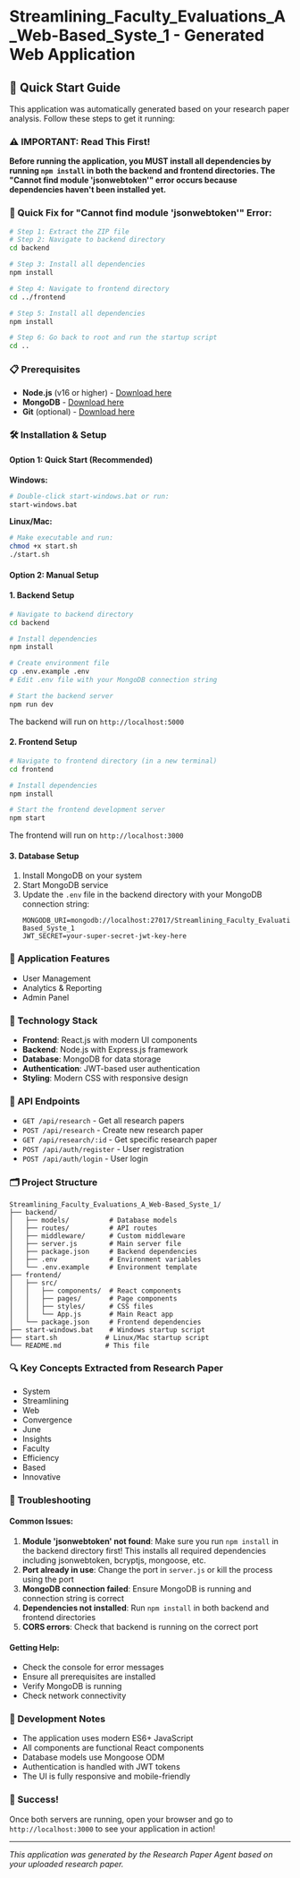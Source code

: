 # Streamlining_Faculty_Evaluations_A_Web-Based_Syste_1 - Generated Web Application

## 🚀 Quick Start Guide

This application was automatically generated based on your research paper analysis. Follow these steps to get it running:

### ⚠️ IMPORTANT: Read This First!
**Before running the application, you MUST install all dependencies by running `npm install` in both the backend and frontend directories. The "Cannot find module 'jsonwebtoken'" error occurs because dependencies haven't been installed yet.**

### 🚀 Quick Fix for "Cannot find module 'jsonwebtoken'" Error:
```bash
# Step 1: Extract the ZIP file
# Step 2: Navigate to backend directory
cd backend

# Step 3: Install all dependencies
npm install

# Step 4: Navigate to frontend directory  
cd ../frontend

# Step 5: Install all dependencies
npm install

# Step 6: Go back to root and run the startup script
cd ..
```

### 📋 Prerequisites
- **Node.js** (v16 or higher) - [Download here](https://nodejs.org/)
- **MongoDB** - [Download here](https://www.mongodb.com/try/download/community)
- **Git** (optional) - [Download here](https://git-scm.com/)

### 🛠️ Installation & Setup

#### Option 1: Quick Start (Recommended)
**Windows:**
```bash
# Double-click start-windows.bat or run:
start-windows.bat
```

**Linux/Mac:**
```bash
# Make executable and run:
chmod +x start.sh
./start.sh
```

#### Option 2: Manual Setup

#### 1. Backend Setup
```bash
# Navigate to backend directory
cd backend

# Install dependencies
npm install

# Create environment file
cp .env.example .env
# Edit .env file with your MongoDB connection string

# Start the backend server
npm run dev
```
The backend will run on `http://localhost:5000`

#### 2. Frontend Setup
```bash
# Navigate to frontend directory (in a new terminal)
cd frontend

# Install dependencies
npm install

# Start the frontend development server
npm start
```
The frontend will run on `http://localhost:3000`

#### 3. Database Setup
1. Install MongoDB on your system
2. Start MongoDB service
3. Update the `.env` file in the backend directory with your MongoDB connection string:
   ```
   MONGODB_URI=mongodb://localhost:27017/Streamlining_Faculty_Evaluations_A_Web-Based_Syste_1
   JWT_SECRET=your-super-secret-jwt-key-here
   ```

### 🎯 Application Features
- User Management
- Analytics & Reporting
- Admin Panel

### 🔧 Technology Stack
- **Frontend**: React.js with modern UI components
- **Backend**: Node.js with Express.js framework
- **Database**: MongoDB for data storage
- **Authentication**: JWT-based user authentication
- **Styling**: Modern CSS with responsive design

### 📡 API Endpoints
- `GET /api/research` - Get all research papers
- `POST /api/research` - Create new research paper
- `GET /api/research/:id` - Get specific research paper
- `POST /api/auth/register` - User registration
- `POST /api/auth/login` - User login

### 🗂️ Project Structure
```
Streamlining_Faculty_Evaluations_A_Web-Based_Syste_1/
├── backend/
│   ├── models/          # Database models
│   ├── routes/          # API routes
│   ├── middleware/      # Custom middleware
│   ├── server.js        # Main server file
│   ├── package.json     # Backend dependencies
│   ├── .env             # Environment variables
│   └── .env.example     # Environment template
├── frontend/
│   ├── src/
│   │   ├── components/  # React components
│   │   ├── pages/       # Page components
│   │   ├── styles/      # CSS files
│   │   └── App.js       # Main React app
│   └── package.json     # Frontend dependencies
├── start-windows.bat    # Windows startup script
├── start.sh            # Linux/Mac startup script
└── README.md           # This file
```

### 🔍 Key Concepts Extracted from Research Paper
- System
- Streamlining
- Web
- Convergence
- June
- Insights
- Faculty
- Efficiency
- Based
- Innovative

### 🚨 Troubleshooting

#### Common Issues:
1. **Module 'jsonwebtoken' not found**: Make sure you run `npm install` in the backend directory first! This installs all required dependencies including jsonwebtoken, bcryptjs, mongoose, etc.
2. **Port already in use**: Change the port in `server.js` or kill the process using the port
3. **MongoDB connection failed**: Ensure MongoDB is running and connection string is correct
4. **Dependencies not installed**: Run `npm install` in both backend and frontend directories
5. **CORS errors**: Check that backend is running on the correct port

#### Getting Help:
- Check the console for error messages
- Ensure all prerequisites are installed
- Verify MongoDB is running
- Check network connectivity

### 📝 Development Notes
- The application uses modern ES6+ JavaScript
- All components are functional React components
- Database models use Mongoose ODM
- Authentication is handled with JWT tokens
- The UI is fully responsive and mobile-friendly

### 🎉 Success!
Once both servers are running, open your browser and go to `http://localhost:3000` to see your application in action!

---
*This application was generated by the Research Paper Agent based on your uploaded research paper.*
